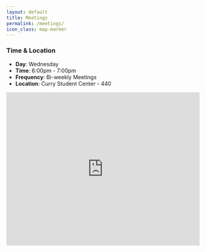 ```yaml
---
layout: default
title: Meetings
permalink: /meetings/
icon_class: map-marker
---
```


### Time & Location
  - **Day**: Wednesday
  - **Time**: 6:00pm - 7:00pm
  - **Frequency**: Bi-weekly Meetings
  - **Location**: Curry Student Center - 440

<iframe src="https://www.google.com/maps/embed?pb=!1m18!1m12!1m3!1d1474.5827883136733!2d-71.08815818268909!3d42.33899311003516!2m3!1f0!2f0!3f0!3m2!1i1024!2i768!4f13.1!3m3!1m2!1s0x89e37a18664add57%3A0x53103297a3bd922c!2sCurry+Student+Center%2C+Northeastern+University%2C+Boston%2C+MA+02115!5e0!3m2!1sen!2sus!4v1406876194914" width="100%" height="400em" frameborder="0" style="border:0"></iframe>

